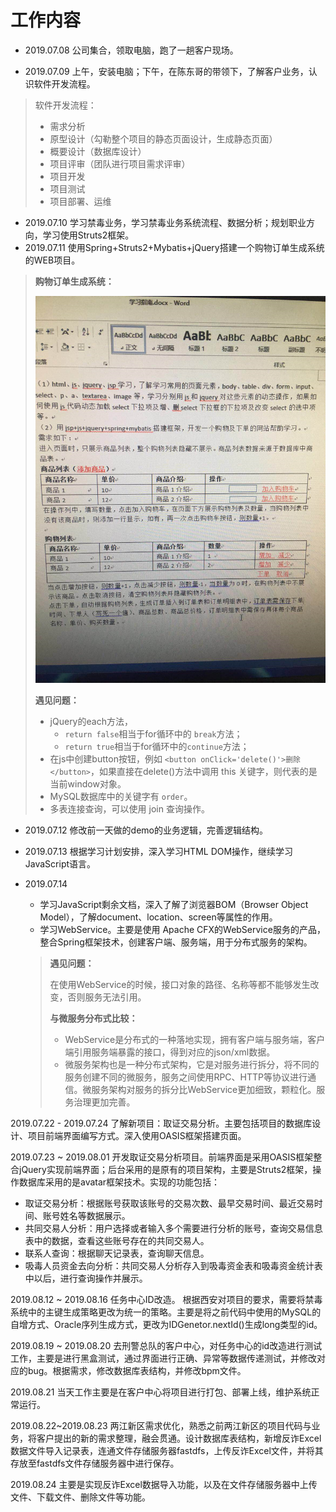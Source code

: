 # 工作内容

- 2019.07.08   公司集合，领取电脑，跑了一趟客户现场。

- 2019.07.09   上午，安装电脑；下午，在陈东哥的带领下，了解客户业务，认识软件开发流程。

> 软件开发流程：
>
> - 需求分析
> - 原型设计（勾勒整个项目的静态页面设计，生成静态页面）
> - 概要设计（数据库设计）
> - 项目评审（团队进行项目需求评审）
> - 项目开发
> - 项目测试
> - 项目部署、运维

- 2019.07.10   学习禁毒业务，学习禁毒业务系统流程、数据分析；规划职业方向，学习使用Struts2框架。
- 2019.07.11  使用Spring+Struts2+Mybatis+jQuery搭建一个购物订单生成系统的WEB项目。

> **购物订单生成系统：**
>
> ![1562858977091](assets/1562858977091.png)
>
> **遇见问题：**
>
> - jQuery的each方法，
>   - `return false`相当于for循环中的 `break`方法； 
>   - `return true`相当于for循环中的`continue`方法；
> - 在js中创建button按钮，例如 `<button onClick='delete()'>删除</button>`，如果直接在delete()方法中调用 this 关键字，则代表的是当前window对象。
> - MySQL数据库中的关键字有 `order`。
> - 多表连接查询，可以使用 join 查询操作。

- 2019.07.12  修改前一天做的demo的业务逻辑，完善逻辑结构。
- 2019.07.13  根据学习计划安排，深入学习HTML DOM操作，继续学习JavaScript语言。
- 2019.07.14  
  - 学习JavaScript剩余文档，深入了解了浏览器BOM（Browser Object Model），了解document、location、screen等属性的作用。
  - 学习WebService。主要是使用 Apache CFX的WebService服务的产品，整合Spring框架技术，创建客户端、服务端，用于分布式服务的架构。

  > **遇见问题：**
  >
  > ​    在使用WebService的时候，接口对象的路径、名称等都不能够发生改变，否则服务无法引用。
  >
  > **与微服务分布式比较：**
  >
  > - WebService是分布式的一种落地实现，拥有客户端与服务端，客户端引用服务端暴露的接口，得到对应的json/xml数据。
  > - 微服务架构也是一种分布式架构，它是对服务进行拆分，将不同的服务创建不同的微服务，服务之间使用RPC、HTTP等协议进行通信。微服务架构对服务的拆分比WebService更加细致，颗粒化。服务治理更加完善。

2019.07.22 - 2019.07.24  了解新项目：取证交易分析。主要包括项目的数据库设计、项目前端界面编写方式。深入使用OASIS框架搭建页面。

2019.07.23 ~ 2019.08.01  开发取证交易分析项目。前端界面是采用OASIS框架整合jQuery实现前端界面；后台采用的是原有的项目架构，主要是Struts2框架，操作数据库采用的是avatar框架技术。实现的功能包括：

- 取证交易分析：根据账号获取该账号的交易次数、最早交易时间、最近交易时间、账号姓名等数据展示。
- 共同交易人分析：用户选择或者输入多个需要进行分析的账号，查询交易信息表中的数据，查看这些账号存在的共同交易人。
- 联系人查询：根据聊天记录表，查询聊天信息。
- 吸毒人员资金去向分析：共同交易人分析存入到吸毒资金表和吸毒资金统计表中以后，进行查询操作并展示。

2019.08.12 ~ 2019.08.16  任务中心ID改造。 根据西安对项目的要求，需要将禁毒系统中的主键生成策略更改为统一的策略。主要是将之前代码中使用的MySQL的自增方式、Oracle序列生成方式，更改为IDGenetor.nextId()生成long类型的id。

2019.08.19 ~ 2019.08.20 去刑警总队的客户中心，对任务中心的id改造进行测试工作，主要是进行黑盒测试，通过界面进行正确、异常等数据传递测试，并修改对应的bug。根据需求，修改数据库表结构，并修改bpm文件。

2019.08.21  当天工作主要是在客户中心将项目进行打包、部署上线，维护系统正常运行。

2019.08.22~2019.08.23 两江新区需求优化，熟悉之前两江新区的项目代码与业务，将客户提出的新的需求整理，融会贯通。设计数据库表结构，新增反诈Excel数据文件导入记录表，连通文件存储服务器fastdfs，上传反诈Excel文件，并将其存放至fastdfs文件存储服务器中进行保存。

2019.08.24 主要是实现反诈Excel数据导入功能，以及在文件存储服务器中上传文件、下载文件、删除文件等功能。